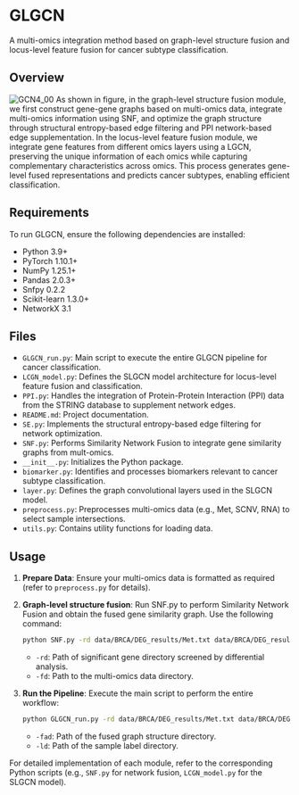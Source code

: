 # GLGCN  
A multi-omics integration method based on graph-level structure fusion and locus-level feature fusion for cancer subtype classification.

## Overview  
![GCN4_00](https://github.com/user-attachments/assets/11f72ef3-2d56-45de-af8e-40eb66105177)
As shown in figure, in the graph-level structure fusion module, we first construct gene-gene graphs based on multi-omics data, integrate multi-omics information using SNF, and optimize the graph structure through structural entropy-based edge filtering and PPI network-based edge supplementation. In the locus-level feature fusion module, we integrate gene features from different omics layers using a LGCN, preserving the unique information of each omics while capturing complementary characteristics across omics. This process generates gene-level fused representations and predicts cancer subtypes, enabling efficient classification.

## Requirements  
To run GLGCN, ensure the following dependencies are installed:  
- Python 3.9+
- PyTorch 1.10.1+
- NumPy  1.25.1+
- Pandas  2.0.3+
- Snfpy 0.2.2 
- Scikit-learn  1.3.0+
- NetworkX  3.1


## Files  
- `GLGCN_run.py`: Main script to execute the entire GLGCN pipeline for cancer classification.  
- `LCGN_model.py`: Defines the SLGCN model architecture for locus-level feature fusion and classification.  
- `PPI.py`: Handles the integration of Protein-Protein Interaction (PPI) data from the STRING database to supplement network edges.  
- `README.md`: Project documentation.  
- `SE.py`: Implements the structural entropy-based edge filtering for network optimization.  
- `SNF.py`: Performs Similarity Network Fusion to integrate gene similarity graphs from mult-omics.  
- `__init__.py`: Initializes the Python package.  
- `biomarker.py`: Identifies and processes biomarkers relevant to cancer subtype classification.  
- `layer.py`: Defines the graph convolutional layers used in the SLGCN model.  
- `preprocess.py`: Preprocesses multi-omics data (e.g., Met, SCNV, RNA) to select sample intersections.  
- `utils.py`: Contains utility functions for loading data.  

## Usage  
1. **Prepare Data**: Ensure your multi-omics data is formatted as required (refer to `preprocess.py` for details).
2. **Graph-level structure fusion**: Run SNF.py to perform Similarity Network Fusion and obtain the fused gene similarity graph. Use the following command:
   ```bash
   python SNF.py -rd data/BRCA/DEG_results/Met.txt data/BRCA/DEG_results/SCNV.txt data/BRCA/DEG_results/Seq_RNA.txt -fd data/BRCA/Met.csv data/BRCA/SCNV.csv data/BRCA/Seq_RNA.csv --metric cosine
   ```
   - `-rd`: Path of significant gene directory screened by differential analysis.  
   - `-fd`: Path to the multi-omics data directory.
   
4. **Run the Pipeline**: Execute the main script to perform the entire workflow:  
   ```bash
   python GLGCN_run.py -rd data/BRCA/DEG_results/Met.txt data/BRCA/DEG_results/SCNV.txt data/BRCA/DEG_results/Seq_RNA.txt -fd data/BRCA/Met.csv data/BRCA/SCNV.csv data/BRCA/Seq_RNA.csv -fad results/BRCA-SNF.csv -ld data/BRCA/label.csv
   ```
   - `-fad`: Path of the fused graph structure directory.
   - `-ld`: Path of the sample label directory.

For detailed implementation of each module, refer to the corresponding Python scripts (e.g., `SNF.py` for network fusion, `LCGN_model.py` for the SLGCN model).


